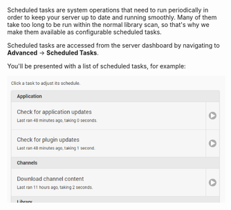 Scheduled tasks are system operations that need to run periodically in order to keep your server up to date and running smoothly. Many of them take too long to be run within the normal library scan, so that's why we make them available as configurable scheduled tasks.

Scheduled tasks are accessed from the server dashboard by navigating to **Advanced** -> **Scheduled Tasks**.

You'll be presented with a list of scheduled tasks, for example:

![](images/server/scheduledtasks1.png)